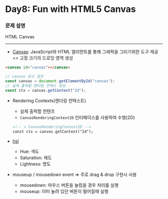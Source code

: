 # Day8: Fun with HTML5 Canvas

### 문제 설명

HTML Canvas

---

- [Canvas](https://developer.mozilla.org/ko/docs/Web/HTML/Canvas/Tutorial/Basic_usage): JavaScript와 HTML <canvas> 엘리먼트를 통해 그래픽을 그리기위한 도구 제공
  => 고정 크기의 드로잉 영역 생성

```html
<canvas id="canvas"></canvas>
```

```javascript
// canvas 요소 참조
const canvas = document.getElementById("canvas");
// 실제 출력할 렌더링 컨텍스 생성
const ctx = canvas.getContext("2d");
```

- Rendering Contexts(렌더링 컨텍스트)

  - 실제 출력할 컨텐츠
  - `CanvasRenderingContext2D` 인터페이스를 사용하여 수행(2D)

  ```html
  <!-- > CanvasRenderingContext2D -->
  const ctx = canvas.getContext("2d");
  ```

- [hsl](https://mothereffinghsl.com/)

  - Hue: 색도
  - Saturation: 채도
  - Lightness: 명도

- mouseup / mousedown event
  => 주로 drag & drop 구현시 사용
  - mousedown: 마우스 버튼을 눌렀을 경우 처리를 실행
  - mouseup: 이미 눌려 있던 버튼이 떨어질때 실행
